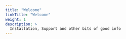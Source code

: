 ```yaml
---
title: "Welcome"
linkTitle: "Welcome"
weight: 1
description: >
  Installation, Support and other bits of good info
---
```

